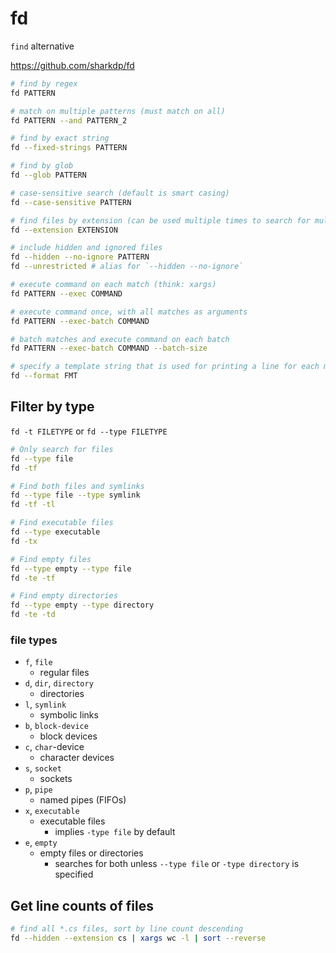 # fd

`find` alternative

<https://github.com/sharkdp/fd>

```bash
# find by regex
fd PATTERN

# match on multiple patterns (must match on all)
fd PATTERN --and PATTERN_2

# find by exact string
fd --fixed-strings PATTERN

# find by glob
fd --glob PATTERN

# case-sensitive search (default is smart casing)
fd --case-sensitive PATTERN

# find files by extension (can be used multiple times to search for multiple types)
fd --extension EXTENSION

# include hidden and ignored files
fd --hidden --no-ignore PATTERN
fd --unrestricted # alias for `--hidden --no-ignore`

# execute command on each match (think: xargs)
fd PATTERN --exec COMMAND

# execute command once, with all matches as arguments 
fd PATTERN --exec-batch COMMAND

# batch matches and execute command on each batch
fd PATTERN --exec-batch COMMAND --batch-size

# specify a template string that is used for printing a line for each match
fd --format FMT
```

## Filter by type

`fd -t FILETYPE` or `fd --type FILETYPE`

```bash
# Only search for files
fd --type file
fd -tf

# Find both files and symlinks
fd --type file --type symlink
fd -tf -tl

# Find executable files
fd --type executable
fd -tx

# Find empty files
fd --type empty --type file
fd -te -tf

# Find empty directories
fd --type empty --type directory
fd -te -td
```

### file types

- `f`, `file`
  - regular files
- `d`, `dir`, `directory`
  - directories
- `l`, `symlink`
  -  symbolic links
- `b`, `block-device`
  - block devices
- `c`, `char`-device
  - character devices
- `s`, `socket`
  - sockets
- `p`, `pipe`
  - named pipes (FIFOs)
- `x`, `executable`
  - executable files
    - implies `-type file` by default
- `e`, `empty`
  - empty files or directories
    - searches for both unless `--type file` or `-type directory` is specified

## Get line counts of files

```bash
# find all *.cs files, sort by line count descending
fd --hidden --extension cs | xargs wc -l | sort --reverse
```

